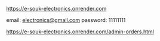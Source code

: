 https://e-souk-electronics.onrender.com


email: electronics@gmail.com
password: 11111111

https://e-souk-electronics.onrender.com/admin-orders.html